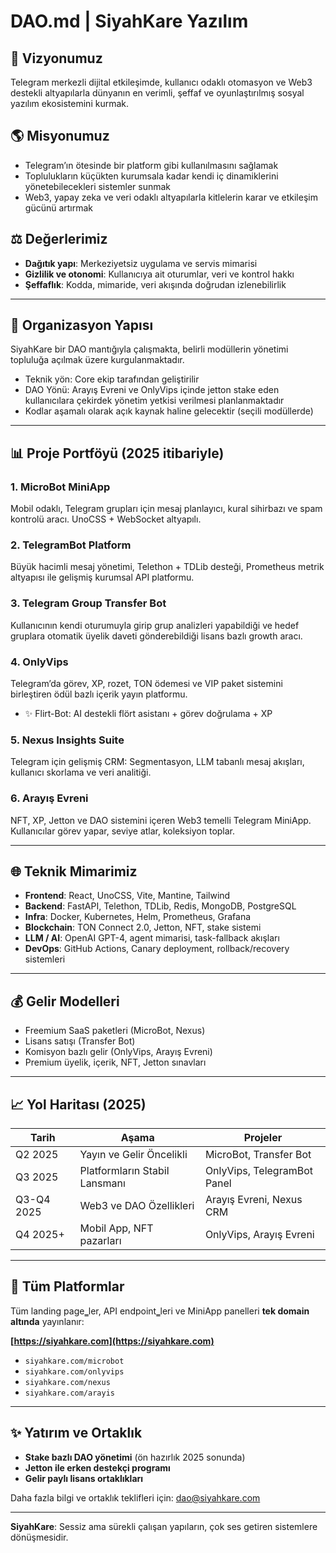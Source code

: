 # DAO.md | SiyahKare Yazılım

## 🚀 Vizyonumuz

Telegram merkezli dijital etkileşimde, kullanıcı odaklı otomasyon ve Web3 destekli altyapılarla dünyanın en verimli, şeffaf ve oyunlaştırılmış sosyal yazılım ekosistemini kurmak.

## 🌎 Misyonumuz

* Telegram’ın ötesinde bir platform gibi kullanılmasını sağlamak
* Toplulukların küçükten kurumsala kadar kendi iç dinamiklerini yönetebilecekleri sistemler sunmak
* Web3, yapay zeka ve veri odaklı altyapılarla kitlelerin karar ve etkileşim gücünü artırmak

## ⚖️ Değerlerimiz

* **Dağıtık yapı**: Merkeziyetsiz uygulama ve servis mimarisi
* **Gizlilik ve otonomi**: Kullanıcıya ait oturumlar, veri ve kontrol hakkı
* **Şeffaflık**: Kodda, mimaride, veri akışında doğrudan izlenebilirlik

---

## 🔄 Organizasyon Yapısı

SiyahKare bir DAO mantığıyla çalışmakta, belirli modüllerin yönetimi topluluğa açılmak üzere kurgulanmaktadır.

* Teknik yön: Core ekip tarafından geliştirilir
* DAO Yönü: Arayış Evreni ve OnlyVips içinde jetton stake eden kullanıcılara çekirdek yönetim yetkisi verilmesi planlanmaktadır
* Kodlar aşamalı olarak açık kaynak haline gelecektir (seçili modüllerde)

---

## 📊 Proje Portföyü (2025 itibariyle)

### 1. **MicroBot MiniApp**

Mobil odaklı, Telegram grupları için mesaj planlayıcı, kural sihirbazı ve spam kontrolü aracı. UnoCSS + WebSocket altyapılı.

### 2. **TelegramBot Platform**

Büyük hacimli mesaj yönetimi, Telethon + TDLib desteği, Prometheus metrik altyapısı ile gelişmiş kurumsal API platformu.

### 3. **Telegram Group Transfer Bot**

Kullanıcının kendi oturumuyla girip grup analizleri yapabildiği ve hedef gruplara otomatik üyelik daveti gönderebildiği lisans bazlı growth aracı.

### 4. **OnlyVips**

Telegram’da görev, XP, rozet, TON ödemesi ve VIP paket sistemini birleştiren ödül bazlı içerik yayın platformu.

* ✨ Flirt-Bot: AI destekli flört asistanı + görev doğrulama + XP

### 5. **Nexus Insights Suite**

Telegram için gelişmiş CRM: Segmentasyon, LLM tabanlı mesaj akışları, kullanıcı skorlama ve veri analitiği.

### 6. **Arayış Evreni**

NFT, XP, Jetton ve DAO sistemini içeren Web3 temelli Telegram MiniApp. Kullanıcılar görev yapar, seviye atlar, koleksiyon toplar.

---

## 🌐 Teknik Mimarimiz

* **Frontend**: React, UnoCSS, Vite, Mantine, Tailwind
* **Backend**: FastAPI, Telethon, TDLib, Redis, MongoDB, PostgreSQL
* **Infra**: Docker, Kubernetes, Helm, Prometheus, Grafana
* **Blockchain**: TON Connect 2.0, Jetton, NFT, stake sistemi
* **LLM / AI**: OpenAI GPT-4, agent mimarisi, task-fallback akışları
* **DevOps**: GitHub Actions, Canary deployment, rollback/recovery sistemleri

---

## 💰 Gelir Modelleri

* Freemium SaaS paketleri (MicroBot, Nexus)
* Lisans satışı (Transfer Bot)
* Komisyon bazlı gelir (OnlyVips, Arayış Evreni)
* Premium üyelik, içerik, NFT, Jetton sınavları

---

## 📈 Yol Haritası (2025)

| Tarih      | Aşama                         | Projeler                    |
| ---------- | ----------------------------- | --------------------------- |
| Q2 2025    | Yayın ve Gelir Öncelikli      | MicroBot, Transfer Bot      |
| Q3 2025    | Platformların Stabil Lansmanı | OnlyVips, TelegramBot Panel |
| Q3-Q4 2025 | Web3 ve DAO Özellikleri       | Arayış Evreni, Nexus CRM    |
| Q4 2025+   | Mobil App, NFT pazarları      | OnlyVips, Arayış Evreni     |

---

## 🔗 Tüm Platformlar

Tüm landing page‗ler, API endpoint‗leri ve MiniApp panelleri **tek domain altında** yayınlanır:

**[https://siyahkare.com](https://siyahkare.com)**

* `siyahkare.com/microbot`
* `siyahkare.com/onlyvips`
* `siyahkare.com/nexus`
* `siyahkare.com/arayis`

---

## ✨ Yatırım ve Ortaklık

* **Stake bazlı DAO yönetimi** (ön hazırlık 2025 sonunda)
* **Jetton ile erken destekçi programı**
* **Gelir paylı lisans ortaklıkları**

Daha fazla bilgi ve ortaklık teklifleri için:
[dao@siyahkare.com](mailto:dao@siyahkare.com)

---

**SiyahKare**: Sessiz ama sürekli çalışan yapıların, çok ses getiren sistemlere dönüşmesidir.
